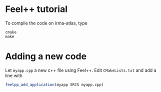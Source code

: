 Feel++ tutorial
===============


To compile the code on irma-atlas, type
```
cmake
make
```

# Adding a new code

Let `myapp.cpp` a new c++ file using Feel++.
Edit `CMakeLists.txt` and add a line with
```cmake
feelpp_add_application(myapp SRCS myapp.cpp)
```
